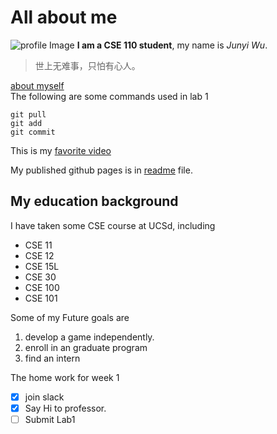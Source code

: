 # All about me
![profile Image](https://user-images.githubusercontent.com/55153144/230825974-222e57b5-64ca-4bc2-b49d-b718855eb031.png)
**I am a CSE 110 student**, my name is *Junyi Wu*.  
>世上无难事，只怕有心人。

[about myself](#My_education_background)  
The following are some commands used in lab 1
```
git pull
git add
git commit
```
This is my [favorite video](https://www.youtube.com/watch?v=dQw4w9WgXcQ)   

My published github pages is in [readme](/README.md) file.  
## My education background
I have taken some CSE course at UCSd, including  
* CSE 11
* CSE 12
* CSE 15L
* CSE 30
* CSE 100
* CSE 101  

Some of my Future goals are
1. develop a game independently.
2. enroll in an graduate program
3. find an intern

The home work for week 1  
- [x] join slack
- [x] Say Hi to professor.
- [ ] Submit Lab1
